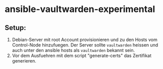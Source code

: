 # ansible-vaultwarden-experimental
## Setup:
1. Debian-Server mit root Account provisionieren und zu den Hosts vom Control-Node hinzufuegen.
Der Server sollte `vaultwarden` heissen und auch unter den ansible hosts als `vaultwarden` bekannt sein.
2. Vor dem Ausfuehren mit dem script "generate-certs" das Zertifikat generieren.
